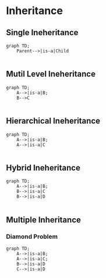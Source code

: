 # Inheritance

 ## Single Ineheritance

```mermaid
graph TD;
    Parent-->|is-a|Child
    
```

## Mutil Level Ineheritance

```mermaid
graph TD;
    A-->|is-a|B;
    B-->C
    
```

## Hierarchical  Ineheritance

```mermaid
graph TD;
    A-->|is-a|B;
    A-->|is-a|C
    
```
## Hybrid  Ineheritance
```mermaid
graph TD;
    A-->|is-a|B;
    B-->|is-a|C
    B-->|is-a|D
    
```
## Multiple Inheritance
### Diamond Problem
```mermaid
graph TD;
    A-->|is-a|B;
    A-->|is-a|C;
    B-->|is-a|D
    C-->|is-a|D
    
```


